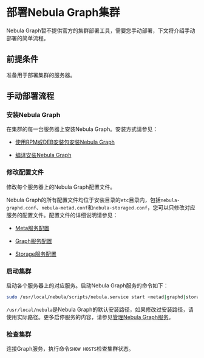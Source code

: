 # 部署Nebula Graph集群

Nebula Graph暂不提供官方的集群部署工具，需要您手动部署，下文将介绍手动部署的简单流程。

## 前提条件

准备用于部署集群的服务器。

## 手动部署流程

### 安装Nebula Graph

在集群的每一台服务器上安装Nebula Graph。安装方式请参见：

- [使用RPM或DEB安装包安装Nebula Graph](2.compile-and-install-nebula-graph/2.install-nebula-graph-by-rpm-or-deb.md)

- [编译安装Nebula Graph](2.compile-and-install-nebula-graph/1.install-nebula-graph-by-compiling-the-source-code.md)

### 修改配置文件
修改每个服务器上的Nebula Graph配置文件。

Nebula Graph的所有配置文件均位于安装目录的`etc`目录内，包括`nebula-graphd.conf`、`nebula-metad.conf`和`nebula-storaged.conf`，您可以只修改对应服务的配置文件。配置文件的详细说明请参见：

- [Meta服务配置](../5.configurations-and-logs/1.configurations/2.meta-config.md)

- [Graph服务配置](../5.configurations-and-logs/1.configurations/3.graph-config.md)

- [Storage服务配置](../5.configurations-and-logs/1.configurations/4.storage-config.md)

### 启动集群

启动各个服务器上的对应服务。启动Nebula Graph服务的命令如下：

```bash
sudo /usr/local/nebula/scripts/nebula.service start <metad|graphd|storaged|all>
```

`/usr/local/nebula`是Nebula Graph的默认安装路径，如果修改过安装路径，请使用实际路径。更多启停服务的内容，请参见[管理Nebula Graph服务](../2.quick-start/5.start-stop-service.md)。

### 检查集群

连接Graph服务，执行命令`SHOW HOSTS`检查集群状态。
